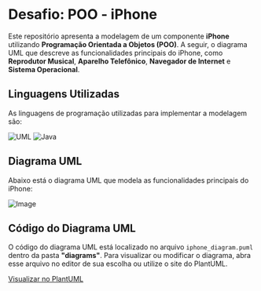 # Desafio: POO - iPhone

Este repositório apresenta a modelagem de um componente **iPhone** utilizando **Programação Orientada a Objetos (POO)**. A seguir, o diagrama UML que descreve as funcionalidades principais do iPhone, como **Reprodutor Musical**, **Aparelho Telefônico**, **Navegador de Internet** e **Sistema Operacional**.

## Linguagens Utilizadas

As linguagens de programação utilizadas para implementar a modelagem são:

![UML](https://camo.githubusercontent.com/607457dc8a695fc0bd96ef931e242d5030266e4231cccd713a849ad9397aa749/68747470733a2f2f696d672e736869656c64732e696f2f62616467652f2d554d4c2d77686974653f7374796c653d666f722d7468652d6261646765266c6f676f3d554d4c26636f6c6f723d464142443134266c6f676f436f6c6f723d7768697465) 
![Java](https://camo.githubusercontent.com/8a163c10f8a284a7b3e6fa9923a0a124eb506bd3ca0286db64187a0299bdda50/68747470733a2f2f696d672e736869656c64732e696f2f62616467652f4a6176612d3030303f7374796c653d666f722d7468652d6261646765266c6f676f3d6f70656e6a646b266c6f676f436f6c6f723d454438423030)

## Diagrama UML

Abaixo está o diagrama UML que modela as funcionalidades principais do iPhone:

![Image](https://github.com/user-attachments/assets/d809107d-f9fc-495f-bd04-20cbf0c2c12d)

## Código do Diagrama UML

O código do diagrama UML está localizado no arquivo `iphone_diagram.puml` dentro da pasta **"diagrams"**. Para visualizar ou modificar o diagrama, abra esse arquivo no editor de sua escolha ou utilize o site do PlantUML.

[Visualizar no PlantUML](https://encurtador.com.br/XuDXu)
